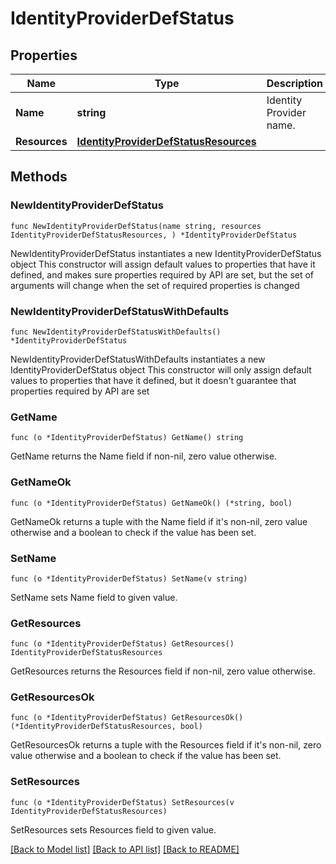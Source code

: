 # IdentityProviderDefStatus

## Properties

Name | Type | Description | Notes
------------ | ------------- | ------------- | -------------
**Name** | **string** | Identity Provider name. | 
**Resources** | [**IdentityProviderDefStatusResources**](IdentityProviderDefStatusResources.md) |  | 

## Methods

### NewIdentityProviderDefStatus

`func NewIdentityProviderDefStatus(name string, resources IdentityProviderDefStatusResources, ) *IdentityProviderDefStatus`

NewIdentityProviderDefStatus instantiates a new IdentityProviderDefStatus object
This constructor will assign default values to properties that have it defined,
and makes sure properties required by API are set, but the set of arguments
will change when the set of required properties is changed

### NewIdentityProviderDefStatusWithDefaults

`func NewIdentityProviderDefStatusWithDefaults() *IdentityProviderDefStatus`

NewIdentityProviderDefStatusWithDefaults instantiates a new IdentityProviderDefStatus object
This constructor will only assign default values to properties that have it defined,
but it doesn't guarantee that properties required by API are set

### GetName

`func (o *IdentityProviderDefStatus) GetName() string`

GetName returns the Name field if non-nil, zero value otherwise.

### GetNameOk

`func (o *IdentityProviderDefStatus) GetNameOk() (*string, bool)`

GetNameOk returns a tuple with the Name field if it's non-nil, zero value otherwise
and a boolean to check if the value has been set.

### SetName

`func (o *IdentityProviderDefStatus) SetName(v string)`

SetName sets Name field to given value.


### GetResources

`func (o *IdentityProviderDefStatus) GetResources() IdentityProviderDefStatusResources`

GetResources returns the Resources field if non-nil, zero value otherwise.

### GetResourcesOk

`func (o *IdentityProviderDefStatus) GetResourcesOk() (*IdentityProviderDefStatusResources, bool)`

GetResourcesOk returns a tuple with the Resources field if it's non-nil, zero value otherwise
and a boolean to check if the value has been set.

### SetResources

`func (o *IdentityProviderDefStatus) SetResources(v IdentityProviderDefStatusResources)`

SetResources sets Resources field to given value.



[[Back to Model list]](../README.md#documentation-for-models) [[Back to API list]](../README.md#documentation-for-api-endpoints) [[Back to README]](../README.md)



